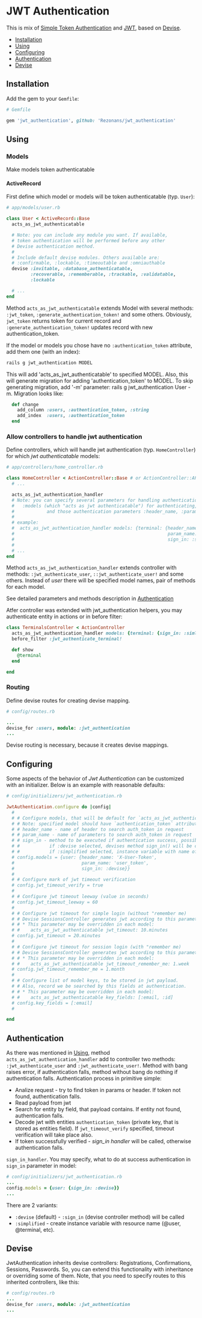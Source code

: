 JWT Authentication
===========================

  [devise]: https://github.com/plataformatec/devise
  [jwt-gem]: https://github.com/progrium/ruby-jwt
  [sta-gem]: https://github.com/gonzalo-bulnes/simple_token_authentication

This is mix of [Simple Token Authentication][sta-gem] and [JWT][jwt-gem], based on [Devise][devise].



* [Installation](#installation)
* [Using](#using)
* [Configuring](#configuring)
* [Authentication](#authentication)
* [Devise](#devise)

Installation
-----

Add the gem to your `Gemfile`:

```ruby
# Gemfile

gem 'jwt_authentication', github: 'Rezonans/jwt_authentication'
```

Using
-----

### Models

Make models token authenticatable

#### ActiveRecord

First define which model or models will be token authenticatable (typ. `User`):

```ruby
# app/models/user.rb

class User < ActiveRecord::Base
  acts_as_jwt_authenticatable

  # Note: you can include any module you want. If available,
  # token authentication will be performed before any other
  # Devise authentication method.
  #
  # Include default devise modules. Others available are:
  # :confirmable, :lockable, :timeoutable and :omniauthable
  devise :invitable, :database_authenticatable,
         :recoverable, :rememberable, :trackable, :validatable,
         :lockable

  # ...
end
```

Method `acts_as_jwt_authenticatable` extends Model with several methods: `:jwt_token`, `:generate_authentication_token!`
and some others. Obviously, `jwt_token` returns token for current record and `:generate_authentication_token!` updates record with new authentication_token.

If the model or models you chose have no `:authentication_token` attribute, add them one (with an index):

```bash
rails g jwt_authentication MODEL
```
This will add 'acts_as_jwt_authenticatable' to specified MODEL. Also, this will generate migration for adding 'authentication_token' to MODEL.
To skip generating migration, add '-m' parameter: rails g jwt_authentication User -m.
Migration looks like:
```ruby
  def change
    add_column :users, :authentication_token, :string
    add_index  :users, :authentication_token
  end
```


### Allow controllers to handle jwt authentication

Define controllers, which will handle jwt authentication (typ. `HomeController`) for which _jwt authenticatable_ models:

 ```ruby
 # app/controllers/home_controller.rb

 class HomeController < ActionController::Base # or ActionController::API
   # ...

   acts_as_jwt_authentication_handler
   # Note: you can specify several parameters for handling authentication for this controller:  
   #   :models (which "acts as jwt authenticatable") for authenticating, hash, that specifies models
   #            and those authentication parameters :header_name, :param_name, :sign_in
   #
   # example:
   #  acts_as_jwt_authentication_handler models: {terminal: {header_name: 'terminal_auth_token',
   #                                                         param_name: 'X-Auth-Terminal-Token',
   #                                                         sign_in: :simplified}
   # 
   # ...
 end
 ```

Method `acts_as_jwt_authentication_handler` extends controller with methods: `:jwt_authenticate_user`, `::jwt_authenticate_user!` and some others.
Instead of _user_ there will be specified model names, pair of methods for each model.

See detailed parameters and methods description in [Authentication](#authentication)

Atfer controller was extended with jwt_authentication helpers, you may authenticate entity in actions or in before filter:

```ruby
class TerminalsController < ActionController
  acts_as_jwt_authentication_handler models: {terminal: {sign_in: :simlified}}
  before_filter :jwt_authenticate_terminal!

  def show
    @terminal
  end

end

```

### Routing

Define devise routes for creating devise mapping.

```ruby
# config/routes.rb

...
devise_for :users, module: :jwt_authentication
...

```
Devise routing is necessary, because it creates devise mappings.

Configuring
------

Some aspects of the behavior of _Jwt Authentication_ can be customized with an initializer.
Below is an example with reasonable defaults:

```ruby
# config/initializers/jwt_authentication.rb

JwtAuthentication.configure do |config|
  #
  # # Configure models, that will be default for `acts_as_jwt_authentication_handler` calling.
  # # Note: specified model should have `authentication_token` attribute (Model should "act as jwt authenticatable")
  # # header_name - name of header to search auth_token in request
  # # param_name - name of parameters to search auth_token in request
  # # sign_in - method to be executed if authentication success, possible values: :devise, :simplified
  # #           if :devise selected, devises method sign_in() will be called at success authentication,
  # #           if :simplified selected, instance variable with name of resource will be set (@user or @terminal)
  # config.models = {user: {header_name: 'X-User-Token',
  #                         param_name: 'user_token',
  #                         sign_in: :devise}}
  #
  # # Configure mark of jwt timeout verification
  # config.jwt_timeout_verify = true
  #
  # # Configure jwt timeout leeway (value in seconds)
  # config.jwt_timeout_leeway = 60
  #
  # # Configure jwt timeout for simple login (without "remember me)
  # # Devise SessionsController generates jwt according to this parameter
  # # * This parameter may be overridden in each model:
  # #    acts_as_jwt_authenticatable jwt_timeout: 10.minutes
  # config.jwt_timeout = 20.minutes
  #
  # # Configure jwt timeout for session login (with "remember me)
  # # Devise SessionsController generates jwt according to this parameter
  # # * This parameter may be overridden in each model:
  # #    acts_as_jwt_authenticatable jwt_timeout_remember_me: 1.week
  # config.jwt_timeout_remember_me = 1.month
  #
  # # Configure list of model keys, to be stored in jwt payload.
  # # Also, record we be searched by this fields at authentication.
  # # * This parameter may be overridden in each model:
  # #    acts_as_jwt_authenticatable key_fields: [:email, :id]
  # config.key_fields = [:email]
  #

end
```

Authentication
-----

As there was mentioned in [Using](#using), method `acts_as_jwt_authentication_handler` add to controller two methods:
`:jwt_authenticate_user` and `:jwt_authenticate_user!`. Method with bang raises error, if authentication falls,
method without bang do nothing if authentication falls.
 Authentication process in primitive simple:
* Analize request - try to find token in params or header. If token not found, authentication falls.
* Read payload from jwt
* Search for entity by field, that payload contains. If entity not found, authentication falls.
* Decode jwt with entities `authentication_token` (private key, that is stored as entities field).
     If `jwt_timeout_verify` specified, timeout verification will take place also.
* If token successfully verified - _sign_in handler_ will be called, otherwise authentication falls.

 `sign_in_handler`. You may specify, what to do at success authentication in `sign_in` parameter in model:
   ```ruby
   # config/initializers/jwt_authentication.rb
   ...
   config.models = {user: {sign_in: :devise}}
   ...
   ```
 There are 2 variants:
* `:devise` (default) - `:sign_in` (devise controller method) will be called
* `:simplified` - create instance variable with resource name (@user, @terminal, etc).

Devise
-----

JwtAuthentication inherits devise controllers: Registrations, Confirmations, Sessions, Passwords.
So, you can extend this functionality with inheritance or overriding some of them.
Note, that you need to specify routes to this inherited controllers, like this:
```ruby
# config/routes.rb
...
devise_for :users, module: :jwt_authentication
...

```

